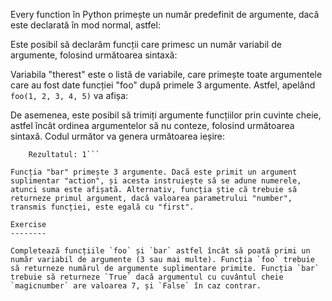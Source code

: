 Every function în Python primește un număr predefinit de argumente, dacă este declarată în mod normal, astfel:

Este posibil să declarăm funcții care primesc un număr variabil de argumente, folosind următoarea sintaxă:

Variabila "therest" este o listă de variabile, care primește toate argumentele care au fost date funcției "foo" după primele 3 argumente. Astfel, apelând `foo(1, 2, 3, 4, 5)` va afișa:

De asemenea, este posibil să trimiți argumente funcțiilor prin cuvinte cheie, astfel încât ordinea argumentelor să nu conteze, folosind următoarea sintaxă. Codul următor va genera următoarea ieșire: 
```Suma este: 6
    Rezultatul: 1```

Funcția "bar" primește 3 argumente. Dacă este primit un argument suplimentar "action", și acesta instruiește să se adune numerele, atunci suma este afișată. Alternativ, funcția știe că trebuie să returneze primul argument, dacă valoarea parametrului "number", transmis funcției, este egală cu "first".

Exercise
--------

Completează funcțiile `foo` și `bar` astfel încât să poată primi un număr variabil de argumente (3 sau mai multe). Funcția `foo` trebuie să returneze numărul de argumente suplimentare primite. Funcția `bar` trebuie să returneze `True` dacă argumentul cu cuvântul cheie `magicnumber` are valoarea 7, și `False` în caz contrar.